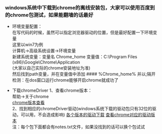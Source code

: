 ### windows系统中下载到chrome的离线安装包，大家可以使用百度到的chrome包测试，如果能翻墙的话最好  
	
- 环境变量配置：  
	在写代码的时候，虽然可以指定浏览器驱动的位置，但是最好配置一下环境变量  
	这里以win7为例  
		计算机->高级系统设置->环境变量  
		新建系统变量：变量名 Chrome_home 变量值：C:\Program Files (x86)\Google\Chrome\Application  
		(大家以自己实际的chrome安装地址为准)  
		然后找到path变量，并在变量值中添加 #### %Chrome_home% 并以;隔开  
	检测：在dos窗口运行chrome能够开启chrome就成功了
	
- 下载chromeDriver
	1、查看chrome版本：  
		帮助->关于chrome  
		[chrome版本查看](https://github.com/F-Monkey/python/blob/master/automate/src/evn/img/chrome_version.jpg)  
	2、找到相应的chromeDriver驱动(windows系统下载的驱动包只有32位的驱动，可以用，不会造成影响)
		[各个版本的驱动下载](http://chromedriver.storage.googleapis.com/index.html)
		[查看chrome对应的驱动版本](http://chromedriver.storage.googleapis.com/2.40/notes.txt)  
		注：每个包下面都会有notes.txt文件，如果没找到的话可以换个包试试
	
	